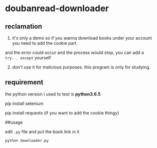 # doubanread-downloader

## reclamation
1. it's only a demo so if you wanna download books under your account you need to add the cookie part.

and the error could occur and the process would stop, you can add a ` try... except` yourself

2. don't use it for malicious purposes. this program is only for studying.


## requirement

the python version i used to test is **python3.6.5**

pip install selenium

pip install requests (if you want to add the cookie thingy)

##usage

edit `.py` file and put the book link in it

`python downloader.py`
